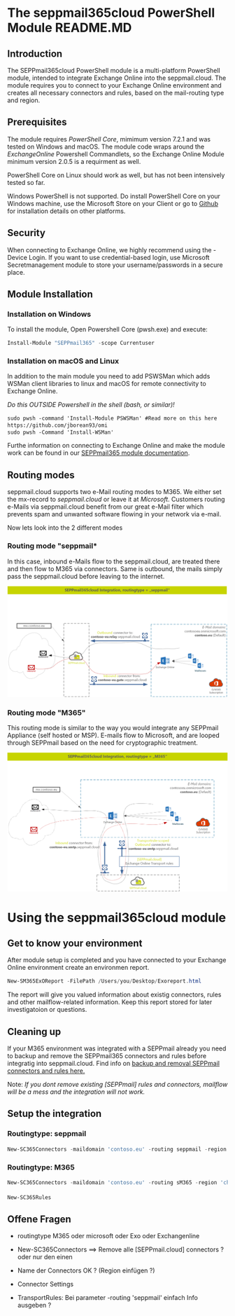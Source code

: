 # The seppmail365cloud PowerShell Module README.MD

## Introduction

The SEPPmail365cloud PowerShell module is a multi-platform PowerShell module, intended to integrate Exchange Online into the seppmail.cloud.
The module requires you to connect to your Exchange Online environment and creates all necessary connectors and rules, based on the mail-routing type and region.

## Prerequisites

The module requires *PowerShell Core*, mimimum version 7.2.1 and was tested on Windows and macOS. The module code wraps around the *ExchangeOnline* Powershell Commandlets, so the Exchange Online Module minimum version 2.0.5 is a requirment as well.

PowerShell Core on Linux should work as well, but has not been intensively tested so far.

Windows PowerShell is not supported. Do install PowerShell Core on your Windows machine, use the Microsoft Store on your Client or go to [Github](https://github.com/powershell/powershell) for installation details on other platforms.

## Security

When connecting to Exchange Online, we highly recommend using the -Device Login. If you want to use credential-based login, use Microsoft Secretmanagement module to store your username/passwords in a secure place.

## Module Installation

### Installation on Windows

To install the module, Open Powershell Core (pwsh.exe) and execute:

```powershell
Install-Module "SEPPmail365" -scope Currentuser
```

### Installation on macOS and Linux

In addition to the main module you need to add PSWSMan which adds WSMan client libraries to linux and macOS for remote connectivity to Exchange Online.

*Do this OUTSIDE Powershell in the shell (bash, or similar)!*

```shell
sudo pwsh -command 'Install-Module PSWSMan' #Read more on this here https://github.com/jborean93/omi
sudo pwsh -Command 'Install-WSMan'
```

Furthe information on connecting to Exchange Online and make the module work can be found in our [SEPPmail365 module documentation](https://github.com/seppmail/SEPPmail365#module-installation).

## Routing modes

seppmail.cloud supports two e-Mail routing modes to M365. We either set the mx-record to *seppmail.cloud* or leave it at *Microsoft*. Customers routing e-Mails via seppmail.cloud benefit from our great e-Mail filter which prevents spam and unwanted software flowing in your network via e-mail.

Now lets look into the 2 different modes

### Routing mode "seppmail*

In this case, inbound e-Mails flow to the seppmail.cloud, are treated there and then flow to M365 via connectors. Same is outbound, the mails simply pass the seppmail.cloud before leaving to the internet.

![seppmail](./Visuals/seppmail365cloud-visuals-seppmail.png)

### Routing mode "M365"

This routing mode is similar to the way you would integrate any SEPPmail Appliance (self hosted or MSP). E-mails flow to Microsoft, and are looped through SEPPmail based on the need for cryptographic treatment.

![M365](./Visuals/seppmail365cloud-visuals-M365.png)


# Using the seppmail365cloud module

## Get to know your environment

After module setup is completed and you have connected to your Exchange Online environment create an environmen report.

```powershell
New-SM365ExOReport -FilePath /Users/you/Desktop/Exoreport.html
```

The report will give you valued information about existig connectors, rules and other mailflow-related information. Keep this report stored for later investigatoion or questions.

## Cleaning up

If your M365 environment was integrated with a SEPPmail already you need to backup and remove the SEPPmail365 connectors and rules before integratig into seppmail.cloud. Find info on [backup and removal SEPPmail connectors and rules here.](https://github.com/seppmail/SEPPmail365#cleanup-environment)

Note: *If you dont remove existing \[SEPPmail\] rules and connectors, mailflow will be a mess and the integration will not work.*

## Setup the integration


### Routingtype: seppmail

```powershell
New-SC365Connectors -maildomain 'contoso.eu' -routing seppmail -region 'ch'
```



### Routingtype: M365

```powershell
New-SC365Connectors -maildomain 'contoso.eu' -routing sM365 -region 'ch'

New-SC365Rules
```



## Offene Fragen

- routingtype M365 oder microsoft oder Exo oder Exchangenline
- New-SC365Connectors ==> Remove alle [SEPPmail.cloud] connectors ? oder nur den einen
- Name der Connectors OK ? (Region einfügen ?)
- Connector Settings

- TransportRules: Bei parameter -routing 'seppmail' einfach Info ausgeben ?


